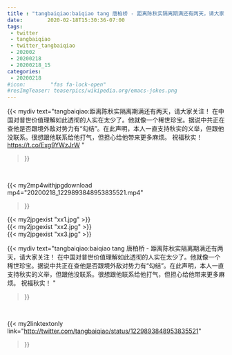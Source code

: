 ```yaml
---
title : "tangbaiqiao:baiqiao tang 唐柏桥 - 距离陈秋实隔离期满还有两天，请大家关注！ 在中国对普世价值理解如此透彻的人实在太少了。他就像一个稀世珍宝。据说中共正在查他是否跟境外敌对势力有“勾结”。在此声明，本人一直支持秋实的义举，但跟他没联系。很想跟他联系给他打气，但担心给他带来更多麻烦。 祝福秋实！ "
date:        2020-02-18T15:30:36-07:00
tags:
 - twitter
 - tangbaiqiao
 - twitter_tangbaiqiao
 - 202002
 - 20200218
 - 20200218_15
categories:
 - 20200218
#icon:        "fas fa-lock-open"
#resImgTeaser: teaserpics/wikipedia.org/emacs-jokes.png
---
```


{{< mydiv text="tangbaiqiao:距离陈秋实隔离期满还有两天，请大家关注！ 在中国对普世价值理解如此透彻的人实在太少了。他就像一个稀世珍宝。据说中共正在查他是否跟境外敌对势力有“勾结”。在此声明，本人一直支持秋实的义举，但跟他没联系。很想跟他联系给他打气，但担心给他带来更多麻烦。 祝福秋实！ https://t.co/Exg9YWzJrW "
>}}
<br>


{{< my2mp4withjpgdownload mp4="20200218_1229893848953835521.mp4"
>}}

{{< my2jpgexist "xx1.jpg" >}}<br>
{{< my2jpgexist "xx2.jpg" >}}<br>
{{< my2jpgexist "xx3.jpg" >}}<br>



{{< mydiv text="tangbaiqiao:baiqiao tang 唐柏桥 - 距离陈秋实隔离期满还有两天，请大家关注！ 在中国对普世价值理解如此透彻的人实在太少了。他就像一个稀世珍宝。据说中共正在查他是否跟境外敌对势力有“勾结”。在此声明，本人一直支持秋实的义举，但跟他没联系。很想跟他联系给他打气，但担心给他带来更多麻烦。 祝福秋实！ "
>}}
<br>

{{< my2linktextonly link="http://twitter.com/tangbaiqiao/status/1229893848953835521"
>}}


<br>

